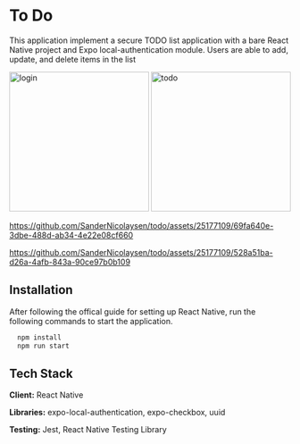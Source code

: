 # To Do

This application implement a secure TODO list application with a bare React Native project and Expo local-authentication module.
Users are able to add, update, and delete items in the list

<img src="https://github.com/SanderNicolaysen/todo/assets/25177109/1d385fec-b986-423e-a4e8-f1b5d55e9356" alt="login" width="250"/>
<img src="https://github.com/SanderNicolaysen/todo/assets/25177109/1101727e-03f8-4f90-acaf-d8274b2e54ac" alt="todo" width="250"/>

https://github.com/SanderNicolaysen/todo/assets/25177109/69fa640e-3dbe-488d-ab34-4e22e08cf660

https://github.com/SanderNicolaysen/todo/assets/25177109/528a51ba-d26a-4afb-843a-90ce97b0b109

## Installation
After following the offical guide for setting up React Native, run the following commands to start the application.

```bash
  npm install
  npm run start
```


## Tech Stack

**Client:** React Native

**Libraries:** expo-local-authentication, expo-checkbox, uuid

**Testing:** Jest, React Native Testing Library

    
